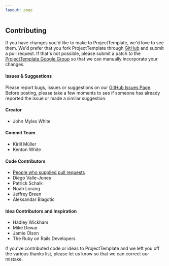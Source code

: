 ```yaml
---
layout: page
---
```

## Contributing
If you have changes you'd like to make to ProjectTemplate, we'd love to see them. We'd prefer that you fork ProjectTemplate through [GitHub](https://github.com/johnmyleswhite/ProjectTemplate) and submit a pull request. If that's not possible, please submit a patch to the [ProjectTemplate Google Group](https://groups.google.com/group/projecttemplate) so that we can manually incorporate your changes.

#### Issues & Suggestions

Please report bugs, issues or suggestions on our [GitHub Issues Page](https://github.com/johnmyleswhite/ProjectTemplate/issues). Before posting, please take a few moments to see if someone has already reported the issue or made a similar suggestion.

#### Creator

* John Myles White

#### Commit Team

* Kirill Müller
* Kenton White

#### Code Contributors

* [People who supplied pull requests](https://github.com/johnmyleswhite/ProjectTemplate/graphs/contributors)
* Diego Valle-Jones
* Patrick Schalk
* Noah Lorang
* Jeffrey Breen
* Aleksandar Blagotic

#### Idea Contributors and Inspiration

* Hadley Wickham
* Mike Dewar
* Jamie Olson
* The Ruby on Rails Developers

If you've contributed code or ideas to ProjectTemplate and we left you off the various thanks list, please let us know so that we can correct our mistake.
